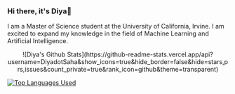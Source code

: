 ### Hi there, it's Diya👋
I am a Master of Science student at the University of California, Irvine. I am excited to expand my knowledge in the field of Machine Learning and Artificial Intelligence.
<div align="center"> ![Diya's Github Stats](https://github-readme-stats.vercel.app/api?username=DiyadotSaha&show_icons=true&hide_border=false&hide=stars,prs,issues&count_private=true&rank_icon=github&theme=transparent)</div>


[![Top Languages Used](https://github-readme-stats.vercel.app/api/top-langs/?username=DiyadotSaha&theme=transparent&layout=pie&hide=jupiter%20notebook)](https://github.com/anuraghazra/github-readme-stats)






<!--
**DiyadotSaha/DiyadotSaha** is a ✨ _special_ ✨ repository because its `README.md` (this file) appears on your GitHub profile.
Here are some ideas to get you started:
Streak: [![GitHub Streak](https://streak-stats.demolab.com/?user=DiyadotSaha&theme=transparent&hide_longest_streak=true&hide_total_contributions=true)](https://git.io/streak-stats)

- 🔭 I’m currently working on ...
- 🌱 I’m currently learning ...
- 👯 I’m looking to collaborate on ...
- 🤔 I’m looking for help with ...
- 💬 Ask me about ...
- 📫 How to reach me: ...
- 😄 Pronouns: ...
- ⚡ Fun fact: ...
-->
